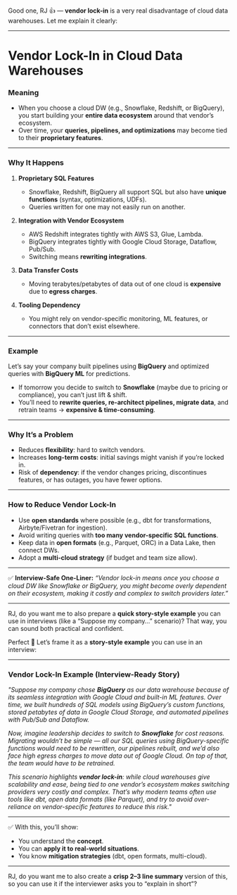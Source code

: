 Good one, RJ 👍 — **vendor lock-in** is a very real disadvantage of cloud data warehouses. Let me explain it clearly:

---

# **Vendor Lock-In in Cloud Data Warehouses**

### **Meaning**

* When you choose a cloud DW (e.g., Snowflake, Redshift, or BigQuery), you start building your **entire data ecosystem** around that vendor’s ecosystem.
* Over time, your **queries, pipelines, and optimizations** may become tied to their **proprietary features**.

---

### **Why It Happens**

1. **Proprietary SQL Features**

   * Snowflake, Redshift, BigQuery all support SQL but also have **unique functions** (syntax, optimizations, UDFs).
   * Queries written for one may not easily run on another.

2. **Integration with Vendor Ecosystem**

   * AWS Redshift integrates tightly with AWS S3, Glue, Lambda.
   * BigQuery integrates tightly with Google Cloud Storage, Dataflow, Pub/Sub.
   * Switching means **rewriting integrations**.

3. **Data Transfer Costs**

   * Moving terabytes/petabytes of data out of one cloud is **expensive** due to **egress charges**.

4. **Tooling Dependency**

   * You might rely on vendor-specific monitoring, ML features, or connectors that don’t exist elsewhere.

---

### **Example**

Let’s say your company built pipelines using **BigQuery** and optimized queries with **BigQuery ML** for predictions.

* If tomorrow you decide to switch to **Snowflake** (maybe due to pricing or compliance), you can’t just lift & shift.
* You’ll need to **rewrite queries, re-architect pipelines, migrate data**, and retrain teams → **expensive & time-consuming**.

---

### **Why It’s a Problem**

* Reduces **flexibility**: hard to switch vendors.
* Increases **long-term costs**: initial savings might vanish if you’re locked in.
* Risk of **dependency**: if the vendor changes pricing, discontinues features, or has outages, you have fewer options.

---

### **How to Reduce Vendor Lock-In**

* Use **open standards** where possible (e.g., dbt for transformations, Airbyte/Fivetran for ingestion).
* Avoid writing queries with **too many vendor-specific SQL functions**.
* Keep data in **open formats** (e.g., Parquet, ORC) in a Data Lake, then connect DWs.
* Adopt a **multi-cloud strategy** (if budget and team size allow).

---

✅ **Interview-Safe One-Liner:**
*“Vendor lock-in means once you choose a cloud DW like Snowflake or BigQuery, you might become overly dependent on their ecosystem, making it costly and complex to switch providers later.”*

---

RJ, do you want me to also prepare a **quick story-style example** you can use in interviews (like a “Suppose my company…” scenario)? That way, you can sound both practical and confident.


Perfect 🚀 Let’s frame it as a **story-style example** you can use in an interview:

---

### **Vendor Lock-In Example (Interview-Ready Story)**

*"Suppose my company chose **BigQuery** as our data warehouse because of its seamless integration with Google Cloud and built-in ML features. Over time, we built hundreds of SQL models using BigQuery’s custom functions, stored petabytes of data in Google Cloud Storage, and automated pipelines with Pub/Sub and Dataflow.*

*Now, imagine leadership decides to switch to **Snowflake** for cost reasons. Migrating wouldn’t be simple — all our SQL queries using BigQuery-specific functions would need to be rewritten, our pipelines rebuilt, and we’d also face high egress charges to move data out of Google Cloud. On top of that, the team would have to be retrained.*

*This scenario highlights **vendor lock-in**: while cloud warehouses give scalability and ease, being tied to one vendor’s ecosystem makes switching providers very costly and complex. That’s why modern teams often use tools like dbt, open data formats (like Parquet), and try to avoid over-reliance on vendor-specific features to reduce this risk."*

---

✅ With this, you’ll show:

* You understand the **concept**.
* You can **apply it to real-world situations**.
* You know **mitigation strategies** (dbt, open formats, multi-cloud).

---

RJ, do you want me to also create a **crisp 2–3 line summary** version of this, so you can use it if the interviewer asks you to “explain in short”?

